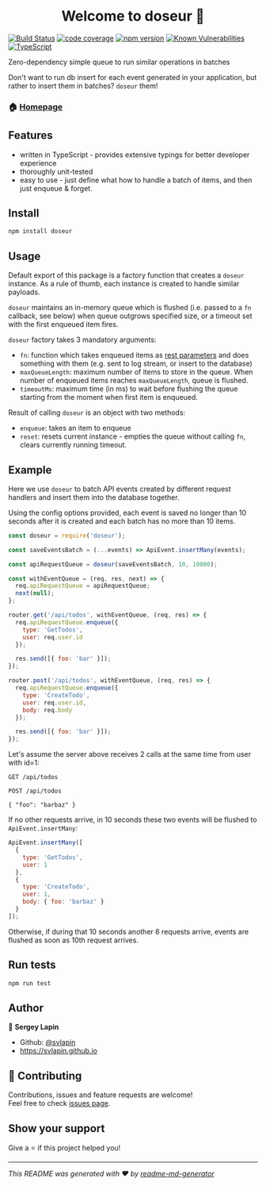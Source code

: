 <h1 align="center">Welcome to doseur 👋</h1>

[![Build Status](https://travis-ci.org/svlapin/doseur.svg?branch=master)](https://travis-ci.org/svlapin/doseur)
[![code coverage](https://codecov.io/gh/svlapin/doseur/branch/master/graph/badge.svg)](https://codecov.io/gh/svlapin/doseur)
[![npm version](https://badge.fury.io/js/doseur.svg)](https://badge.fury.io/js/doseur)
[![Known Vulnerabilities](https://snyk.io/test/github/svlapin/doseur/badge.svg)](https://snyk.io/test/github/svlapin/doseur)
[![TypeScript](https://badges.frapsoft.com/typescript/code/typescript.svg?v=101)](https://github.com/ellerbrock/typescript-badges/)

Zero-dependency simple queue to run similar operations in batches

Don't want to run db insert for each event generated in your application, but rather to insert them in batches? `doseur` them!

### 🏠 [Homepage](https://github.com/svlapin/doseur#readme)

## Features

- written in TypeScript - provides extensive typings for better developer experience
- thoroughly unit-tested
- easy to use - just define what how to handle a batch of items, and then just enqueue & forget.

## Install

```sh
npm install doseur
```

## Usage

Default export of this package is a factory function that creates a `doseur` instance. As a rule of thumb, each instance is created to handle similar payloads.

`doseur` maintains an in-memory queue which is flushed (i.e. passed to a `fn` callback, see below) when queue outgrows specified size, or a timeout set with the first enqueued item fires.

`doseur` factory takes 3 mandatory arguments:

- `fn`: function which takes enqueued items as [rest parameters](https://developer.mozilla.org/en-US/docs/Web/JavaScript/Reference/Functions/rest_parameters) and does something with them (e.g. sent to log stream, or insert to the database)
- `maxQueueLength`: maximum number of items to store in the queue. When number of enqueued items reaches `maxQueueLength`, queue is flushed.
- `timeoutMs`: maximum time (in ms) to wait before flushing the queue starting from the moment when first item is enqueued.

Result of calling `doseur` is an object with two methods:

- `enqueue`: takes an item to enqueue
- `reset`: resets current instance - empties the queue without calling `fn`, clears currently running timeout.

## Example

Here we use `doseur` to batch API events created by different request handlers and insert them into the database together.

Using the config options provided, each event is saved no longer than 10 seconds after it is created and each batch has no more than 10 items.

```js
const doseur = require('doseur');

const saveEventsBatch = (...events) => ApiEvent.insertMany(events);

const apiRequestQueue = doseur(saveEventsBatch, 10, 10000);

const withEventQueue = (req, res, next) => {
  req.apiRequestQueue = apiRequestQueue;
  next(null);
};

router.get('/api/todos', withEventQueue, (req, res) => {
  req.apiRequestQueue.enqueue({
    type: 'GetTodos',
    user: req.user.id
  });

  res.send([{ foo: 'bar' }]);
});

router.post('/api/todos', withEventQueue, (req, res) => {
  req.apiRequestQueue.enqueue({
    type: 'CreateTodo',
    user: req.user.id,
    body: req.body
  });

  res.send([{ foo: 'bar' }]);
});
```

Let's assume the server above receives 2 calls at the same time from user with id=1:

```
GET /api/todos
```

```
POST /api/todos

{ "foo": "barbaz" }
```

If no other requests arrive, in 10 seconds these two events will be flushed to `ApiEvent.insertMany`:

```js
ApiEvent.insertMany([
  {
    type: 'GetTodos',
    user: 1
  },
  {
    type: 'CreateTodo',
    user: 1,
    body: { foo: 'barbaz' }
  }
]);
```

Otherwise, if during that 10 seconds another 8 requests arrive, events are flushed as soon as 10th request arrives.

## Run tests

```sh
npm run test
```

## Author

👤 **Sergey Lapin**

- Github: [@svlapin](https://github.com/svlapin)
- https://svlapin.github.io

## 🤝 Contributing

Contributions, issues and feature requests are welcome!<br />Feel free to check [issues page](https://github.com/svlapin/doseur/issues).

## Show your support

Give a ⭐️ if this project helped you!

---

_This README was generated with ❤️ by [readme-md-generator](https://github.com/kefranabg/readme-md-generator)_
